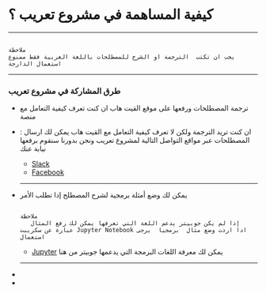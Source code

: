
# كيفية المساهمة في مشروع تعريب ؟
------------------------------------
```
                                                                                 ملاحظة 
يجب ان تكتب  الترجمة او الشرح للمصطلحات باللغة العربية فقط ممنوع استعمال الدارجة
```
-----------------------------------
### طرق المشاركة في مشروع تعريب

* ترجمة المصطلحات ورفعها على موقع القيت هاب ان كنت تعرف كيفية التعامل مع منصة
* :  ان كنت تريد الترجمة ولكن لا تعرف كيفية التعامل مع القيت هاب يمكن لك ارسال المصطلحات عبر مواقع التواصل التالية لمشروع تعريب ونحن بدورنا سنقوم برفعها نيابة عنك 
 
   * [Slack](https://d7-developers.slack.com/messages/CF5E4USF5/details/)
   * [Facebook](https://web.facebook.com/CodeClubDjelfa)
   -----------------------------------------------------
   
* يمكن لك وضع أمثلة برمجية لشرح المصطلح إدا تطلب الأمر
   ```
                                                                                                                                             ملاحظة 
      إذا لم يكن جوبيتر يدعم اللغة التي تعرفها يمكن لك رفع المثال عبارة عن سكريبت Jupyter Notebook ادا اردت وضع مثال  برمجيا  يرجى استعمال 
   ```
   * [Jupyter](https://github.com/jupyter/jupyter/wiki/Jupyter-kernels) يمكن لك معرفة اللغات البرمجة التي يدعمها جوبيتر من هنا
   -----------------------------------------------------------------------------------------------------------------------
   
* 
*
 
